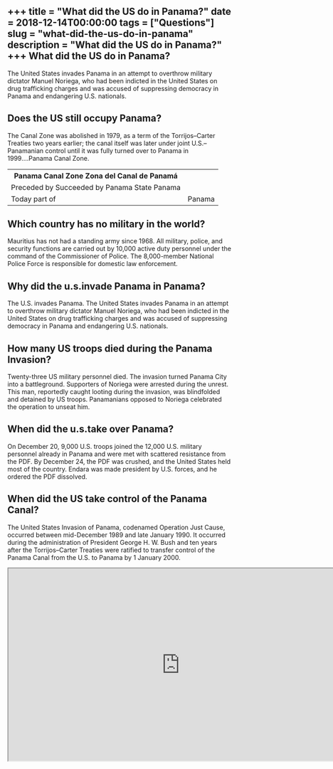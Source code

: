 +++
title = "What did the US do in Panama?"
date = 2018-12-14T00:00:00
tags = ["Questions"]
slug = "what-did-the-us-do-in-panama"
description = "What did the US do in Panama?"
+++
What did the US do in Panama?
-----------------------------

The United States invades Panama in an attempt to overthrow military dictator Manuel Noriega, who had been indicted in the United States on drug trafficking charges and was accused of suppressing democracy in Panama and endangering U.S. nationals.

Does the US still occupy Panama?
--------------------------------

The Canal Zone was abolished in 1979, as a term of the Torrijos–Carter Treaties two years earlier; the canal itself was later under joint U.S.–Panamanian control until it was fully turned over to Panama in 1999….Panama Canal Zone.

<table><tr><th>Panama Canal Zone Zona del Canal de Panamá</th></tr><tr><td>Preceded by Succeeded by Panama State Panama</td></tr><tr><td>Today part of</td><td>Panama</td></tr></table>

Which country has no military in the world?
-------------------------------------------

Mauritius has not had a standing army since 1968. All military, police, and security functions are carried out by 10,000 active duty personnel under the command of the Commissioner of Police. The 8,000-member National Police Force is responsible for domestic law enforcement.

Why did the u.s.invade Panama in Panama?
----------------------------------------

The U.S. invades Panama. The United States invades Panama in an attempt to overthrow military dictator Manuel Noriega, who had been indicted in the United States on drug trafficking charges and was accused of suppressing democracy in Panama and endangering U.S. nationals.

How many US troops died during the Panama Invasion?
---------------------------------------------------

Twenty-three US military personnel died. The invasion turned Panama City into a battleground. Supporters of Noriega were arrested during the unrest. This man, reportedly caught looting during the invasion, was blindfolded and detained by US troops. Panamanians opposed to Noriega celebrated the operation to unseat him.

When did the u.s.take over Panama?
----------------------------------

On December 20, 9,000 U.S. troops joined the 12,000 U.S. military personnel already in Panama and were met with scattered resistance from the PDF. By December 24, the PDF was crushed, and the United States held most of the country. Endara was made president by U.S. forces, and he ordered the PDF dissolved.

When did the US take control of the Panama Canal?
-------------------------------------------------

The United States Invasion of Panama, codenamed Operation Just Cause, occurred between mid-December 1989 and late January 1990. It occurred during the administration of President George H. W. Bush and ten years after the Torrijos–Carter Treaties were ratified to transfer control of the Panama Canal from the U.S. to Panama by 1 January 2000.

<iframe allow="accelerometer; autoplay; clipboard-write; encrypted-media; gyroscope; picture-in-picture" allowfullscreen="" class="__youtube_prefs__  epyt-is-override  no-lazyload" data-no-lazy="1" data-origheight="433" data-origwidth="770" data-skipgform_ajax_framebjll="" height="433" id="_ytid_32598" loading="lazy" src="https://www.youtube.com/embed/MDZMseL6G10?enablejsapi=1&autoplay=0&cc_load_policy=0&cc_lang_pref=&iv_load_policy=1&loop=0&modestbranding=0&rel=1&fs=1&playsinline=0&autohide=2&theme=dark&color=red&controls=1&" title="YouTube player" width="770"></iframe>
